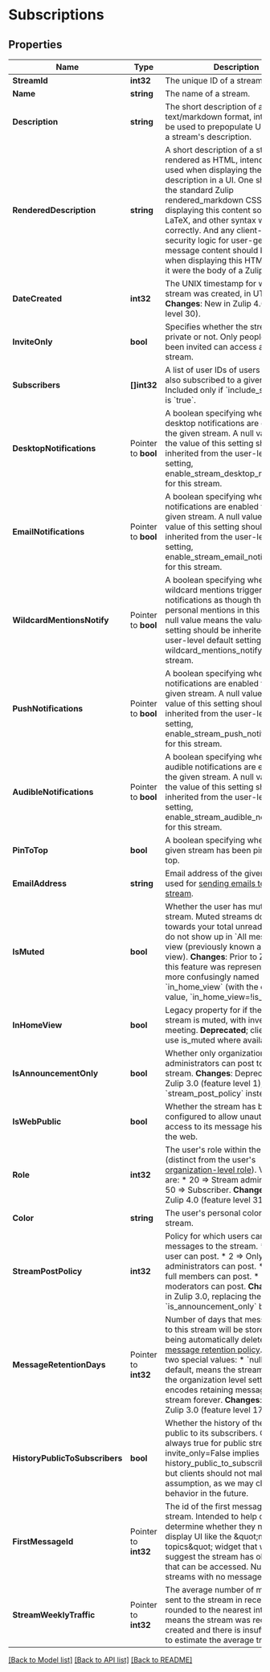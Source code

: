 # Subscriptions

## Properties

Name | Type | Description | Notes
------------ | ------------- | ------------- | -------------
**StreamId** | **int32** | The unique ID of a stream.  | [optional] 
**Name** | **string** | The name of a stream.  | [optional] 
**Description** | **string** | The short description of a stream in text/markdown format, intended to be used to prepopulate UI for editing a stream&#39;s description.  | [optional] 
**RenderedDescription** | **string** | A short description of a stream rendered as HTML, intended to be used when displaying the stream description in a UI.  One should use the standard Zulip rendered_markdown CSS when displaying this content so that emoji, LaTeX, and other syntax work correctly.  And any client-side security logic for user-generated message content should be applied when displaying this HTML as though it were the body of a Zulip message.  | [optional] 
**DateCreated** | **int32** | The UNIX timestamp for when the stream was created, in UTC seconds.  **Changes**: New in Zulip 4.0 (feature level 30).  | [optional] 
**InviteOnly** | **bool** | Specifies whether the stream is private or not. Only people who have been invited can access a private stream.  | [optional] 
**Subscribers** | **[]int32** | A list of user IDs of users who are also subscribed to a given stream. Included only if &#x60;include_subscribers&#x60; is &#x60;true&#x60;.  | [optional] 
**DesktopNotifications** | Pointer to **bool** | A boolean specifying whether desktop notifications are enabled for the given stream.  A null value means the value of this setting should be inherited from the user-level default setting, enable_stream_desktop_notifications, for this stream.  | [optional] 
**EmailNotifications** | Pointer to **bool** | A boolean specifying whether email notifications are enabled for the given stream.  A null value means the value of this setting should be inherited from the user-level default setting, enable_stream_email_notifications, for this stream.  | [optional] 
**WildcardMentionsNotify** | Pointer to **bool** | A boolean specifying whether wildcard mentions trigger notifications as though they were personal mentions in this stream.  A null value means the value of this setting should be inherited from the user-level default setting, wildcard_mentions_notify, for this stream.  | [optional] 
**PushNotifications** | Pointer to **bool** | A boolean specifying whether push notifications are enabled for the given stream.  A null value means the value of this setting should be inherited from the user-level default setting, enable_stream_push_notifications, for this stream.  | [optional] 
**AudibleNotifications** | Pointer to **bool** | A boolean specifying whether audible notifications are enabled for the given stream.  A null value means the value of this setting should be inherited from the user-level default setting, enable_stream_audible_notifications, for this stream.  | [optional] 
**PinToTop** | **bool** | A boolean specifying whether the given stream has been pinned to the top.  | [optional] 
**EmailAddress** | **string** | Email address of the given stream, used for [sending emails to the stream](/help/message-a-stream-by-email).  | [optional] 
**IsMuted** | **bool** | Whether the user has muted the stream. Muted streams do not count towards your total unread count and do not show up in &#x60;All messages&#x60; view (previously known as &#x60;Home&#x60; view).  **Changes**: Prior to Zulip 2.1, this feature was represented by the more confusingly named &#x60;in_home_view&#x60; (with the opposite value, &#x60;in_home_view&#x3D;!is_muted&#x60;).  | [optional] 
**InHomeView** | **bool** | Legacy property for if the given stream is muted, with inverted meeting.  **Deprecated**; clients should use is_muted where available.  | [optional] 
**IsAnnouncementOnly** | **bool** | Whether only organization administrators can post to the stream.  **Changes**: Deprecated in Zulip 3.0 (feature level 1), use &#x60;stream_post_policy&#x60; instead.  | [optional] 
**IsWebPublic** | **bool** | Whether the stream has been configured to allow unauthenticated access to its message history from the web.  | [optional] 
**Role** | **int32** | The user&#39;s role within the stream (distinct from the user&#39;s [organization-level role](/help/roles-and-permissions)). Valid values are:  * 20 &#x3D;&gt; Stream administrator. * 50 &#x3D;&gt; Subscriber.  **Changes**: New in Zulip 4.0 (feature level 31).  | [optional] 
**Color** | **string** | The user&#39;s personal color for the stream.  | [optional] 
**StreamPostPolicy** | **int32** | Policy for which users can post messages to the stream.  * 1 &#x3D;&gt; Any user can post. * 2 &#x3D;&gt; Only administrators can post. * 3 &#x3D;&gt; Only full members can post. * 4 &#x3D;&gt; Only moderators can post.  **Changes**: New in Zulip 3.0, replacing the previous &#x60;is_announcement_only&#x60; boolean.  | [optional] 
**MessageRetentionDays** | Pointer to **int32** | Number of days that messages sent to this stream will be stored before being automatically deleted by the [message retention policy](/help/message-retention-policy).  There are two special values:  * &#x60;null&#x60;, the default, means the stream will inherit the organization   level setting. * &#x60;-1&#x60; encodes retaining messages in this stream forever.  **Changes**: New in Zulip 3.0 (feature level 17).  | [optional] 
**HistoryPublicToSubscribers** | **bool** | Whether the history of the stream is public to its subscribers.  Currently always true for public streams (i.e. invite_only&#x3D;False implies history_public_to_subscribers&#x3D;True), but clients should not make that assumption, as we may change that behavior in the future.  | [optional] 
**FirstMessageId** | Pointer to **int32** | The id of the first message in the stream.  Intended to help clients determine whether they need to display UI like the \&quot;more topics\&quot; widget that would suggest the stream has older history that can be accessed.  Null is used for streams with no message history.  | [optional] 
**StreamWeeklyTraffic** | Pointer to **int32** | The average number of messages sent to the stream in recent weeks, rounded to the nearest integer.  Null means the stream was recently created and there is insufficient data to estimate the average traffic.  | [optional] 

[[Back to Model list]](../README.md#documentation-for-models) [[Back to API list]](../README.md#documentation-for-api-endpoints) [[Back to README]](../README.md)


